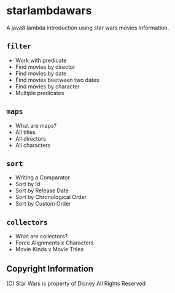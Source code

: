 # starlambdawars
A java8 lambda introduction using star wars movies information.

## ```filter```

* Work with predicate
* Find movies by director
* Find movies by date
* Find movies beetween two dates
* Find movies by character
* Multiple predicates

## ```maps```

* What are maps?
* All titles
* All directors
* All characters

## ```sort```

* Writing a Comparator
* Sort by Id
* Sort by Release Date
* Sort by Chronological Order
* Sort by Custom Order

## ```collectors```

* What are collectors?
* Force Alignments x Characters
* Movie Kinds x Movie Titles

## Copyright Information

(C) Star Wars is property of Disney All Rights Reserved
